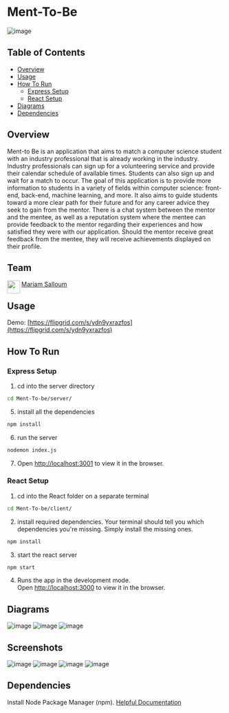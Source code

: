 # Ment-To-Be
![image](https://user-images.githubusercontent.com/97314187/208865200-4492b31c-4514-4861-91f5-914cd8342b01.jpg)

## Table of Contents
- [Overview](#overview)
- [Usage](#usage)
- [How To Run](#how-to-run)
  - [Express Setup](#express-setup)
  - [React Setup](#react-setup)
- [Diagrams](#diagrams)
- [Dependencies](#dependencies)

## Overview
Ment-to Be is an application that aims to match a computer science student with an industry professional that is already working in the industry. Industry professionals can sign up for a volunteering service and provide their calendar schedule of available times. Students can also sign up and wait for a match to occur. The goal of this application is to provide more information to students in a variety of fields within computer science: front-end, back-end, machine learning, and more. It also aims to guide students toward a more clear path for their future and for any career advice they seek to gain from the mentor. There is a chat system between the mentor and the mentee, as well as a reputation system where the mentee can provide feedback to the mentor regarding their experiences and how satisfied they were with our application. Should the mentor receive great feedback from the mentee, they will receive achievements displayed on their profile.

  

## Team
<a href="https://github.com/msalloum" target="_blank"><img src="https://avatars3.githubusercontent.com/u/1790819?s=400&v=4" align="left" height="30px">Mariam Salloum </a>

## Usage
Demo: [https://flipgrid.com/s/ydn9yxrazfos](https://flipgrid.com/s/ydn9yxrazfos)


## How To Run
### Express Setup
1. cd into the server directory
```sh 
cd Ment-To-be/server/
``` 
5. install all the dependencies 
```sh
npm install
```
6. run the server
```sh
nodemon index.js
```
7. Open [http://localhost:3001](http://localhost:3001) to view it in the browser.
### React Setup  
1. cd into the React folder on a separate terminal
```sh 
cd Ment-To-be/client/ 
``` 
2. install required dependencies. Your terminal should tell you which dependencies you're missing. Simply install the missing ones.
```sh
npm install
```
3. start the react server
```sh
npm start
```
4. Runs the app in the development mode.<br />
Open [http://localhost:3000](http://localhost:3000) to view it in the browser.

## Diagrams
  ![image](https://user-images.githubusercontent.com/69225604/173145182-726d5a7c-8e7c-4b1c-9ba1-8a25014ba0ed.png)
![image](https://user-images.githubusercontent.com/69225604/173145208-23c81345-49d7-4d8b-99a3-b7ba4cea0c39.png)
![image](https://user-images.githubusercontent.com/69225604/173145241-d5d42683-c83d-4811-ac55-d55bacf5e25b.png)

## Screenshots
![image](https://user-images.githubusercontent.com/97314187/208867097-31cefd66-b619-4bdf-9e8a-5ff31c8f3dd1.jpg)
![image](https://user-images.githubusercontent.com/97314187/208867208-3cc10696-51d9-494a-9deb-52cb3c566af6.jpg)
![image](https://user-images.githubusercontent.com/97314187/208867337-edef5524-7498-43c2-9426-675f221cab26.jpg)
![image](https://user-images.githubusercontent.com/97314187/208867540-6d39b27c-ec21-448d-9079-45aeb1589451.jpg)


## Dependencies
Install Node Package Manager (npm). [Helpful Documentation](https://www.npmjs.com/get-npm)

